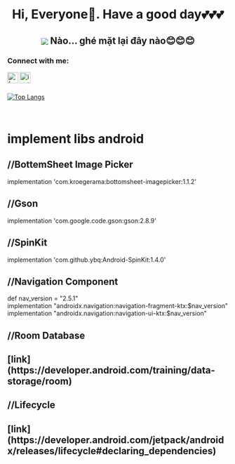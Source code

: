 <h1 align="center"> Hi, Everyone🐾. Have a good day💕💕💕 </h1>

<h2 align="center"> <img src="https://user-images.githubusercontent.com/71754731/143772295-3cbff4c7-6b31-4591-a452-d97a0d7ff83c.gif" with="100" heigh="100" align="center"> Nào... ghé mặt lại đây nào😊😊😊 </h2>
  
### Connect with me: 
[<img align="left" alt="facebook" width="25px" src="https://cdn-icons-png.flaticon.com/512/5968/5968764.png" />][facebook]
[<img align="left" alt="instagram" width="25px" src="https://cdn-icons-png.flaticon.com/512/2111/2111463.png" />][instagram]
  
<br/> <br/>

[![Top Langs](https://github-readme-stats.vercel.app/api/top-langs/?username=TaHieu279&layout=compact&theme=radical)](https://github.com/TaHieu279)

  
[facebook]: https://www.facebook.com/TaHieu2709/
[instagram]: https://www.instagram.com/tvh279/

<br/>
<h1> implement libs android </h1>
<h2> //BottemSheet Image Picker </h2>
implementation 'com.kroegerama:bottomsheet-imagepicker:1.1.2'

<h2> //Gson </h2>
implementation 'com.google.code.gson:gson:2.8.9'
  
<h2> //SpinKit </h2>
implementation 'com.github.ybq:Android-SpinKit:1.4.0'

<h2> //Navigation Component </h2>
def nav_version = "2.5.1" <br/>
implementation "androidx.navigation:navigation-fragment-ktx:$nav_version" <br/>
implementation "androidx.navigation:navigation-ui-ktx:$nav_version"

<h2> //Room Database <h2/>
[link](https://developer.android.com/training/data-storage/room)

<h2> //Lifecycle <h2/>
[link](https://developer.android.com/jetpack/androidx/releases/lifecycle#declaring_dependencies)

